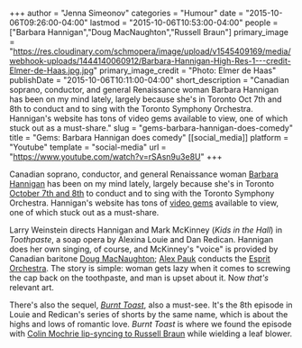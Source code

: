 +++
author = "Jenna Simeonov"
categories = "Humour"
date = "2015-10-06T09:26:00-04:00"
lastmod = "2015-10-06T10:53:00-04:00"
people = ["Barbara Hannigan","Doug MacNaughton","Russell Braun"]
primary_image = "https://res.cloudinary.com/schmopera/image/upload/v1545409169/media/webhook-uploads/1444140060912/Barbara-Hannigan-High-Res-1---credit-Elmer-de-Haas.jpg.jpg"
primary_image_credit = "Photo: Elmer de Haas"
publishDate = "2015-10-06T10:11:00-04:00"
short_description = "Canadian soprano, conductor, and general Renaissance woman Barbara Hannigan has been on my mind lately, largely because she&#039;s in Toronto Oct 7th and 8th to conduct and to sing with the Toronto Symphony Orchestra. Hannigan&#039;s website has tons of video gems available to view, one of which stuck out as a must-share."
slug = "gems-barbara-hannigan-does-comedy"
title = "Gems: Barbara Hannigan does comedy"
[[social_media]]
platform = "Youtube"
template = "social-media"
url = "https://www.youtube.com/watch?v=rSAsn9u3e8U"
+++

Canadian soprano, conductor, and general Renaissance woman [Barbara Hannigan](/scene/people/barbara-hannigan/) has been on my mind lately, largely because she's in Toronto [October 7th and 8th](http://www.tso.ca/en-ca/concerts-and-tickets/2015-2016-Season/EventDetails/Barbara-Hannigan-Sings-Conducts.aspx) to conduct and to sing with the Toronto Symphony Orchestra. Hannigan's website has tons of [video gems](http://www.barbarahannigan.com/watch/opera-concert-videos/) available to view, one of which stuck out as a must-share.

Larry Weinstein directs Hannigan and Mark McKinney (*Kids in the Hall*) in *Toothpaste*, a soap opera by Alexina Louie and Dan Redican. Hannigan does her own singing, of course, and McKinney's "voice" is provided by Canadian baritone [Doug MacNaughton](/scene/people/doug-macnaughton/); [Alex Pauk](/scene/people/alex-pauk/) conducts the [Esprit Orchestra](http://www.espritorchestra.com/index.html). The story is simple: woman gets lazy when it comes to screwing the cap back on the toothpaste, and man is upset about it. Now *that's* relevant art.

There's also the sequel, [*Burnt Toast*](https://youtu.be/2DrN57bRe4Y), also a must-see. It's the 8th episode in Louie and Redican's series of shorts by the same name, which is about the highs and lows of romantic love. *Burnt Toast* is where we found the episode with [Colin Mochrie lip-syncing to Russell Braun](/colin-mochrie-russell-braun-and-operagrams/) while wielding a leaf blower.
